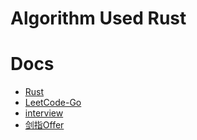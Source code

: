 # Algorithm Used Rust

# Docs
* [Rust](https://github.com/TheAlgorithms/Rust)
* [LeetCode-Go](https://github.com/halfrost/LeetCode-Go)
* [interview](https://github.com/afatcoder/LeetcodeTop)
* [剑指Offer](https://github.com/doocs/leetcode)
